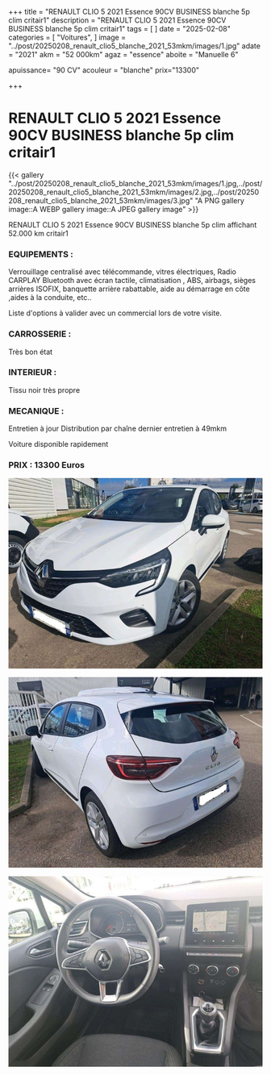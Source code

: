+++
title = "RENAULT CLIO 5 2021 Essence 90CV BUSINESS blanche 5p clim critair1"
description = "RENAULT CLIO 5 2021 Essence 90CV BUSINESS blanche  5p clim critair1"
tags = [
]
date = "2025-02-08"
categories = [
    "Voitures",
]
image = "../post/20250208_renault_clio5_blanche_2021_53mkm/images/1.jpg"
adate = "2021"
akm = "52 000km"
agaz = "essence"
aboite = "Manuelle 6"

apuissance= "90 CV"
acouleur = "blanche"
prix="13300"

+++

# RENAULT CLIO 5 2021 Essence 90CV BUSINESS blanche 5p clim critair1

{{< gallery "../post/20250208_renault_clio5_blanche_2021_53mkm/images/1.jpg,../post/20250208_renault_clio5_blanche_2021_53mkm/images/2.jpg,../post/20250208_renault_clio5_blanche_2021_53mkm/images/3.jpg" "A PNG gallery image::A WEBP gallery image::A JPEG gallery image" >}}


RENAULT CLIO 5 2021 Essence 90CV BUSINESS blanche 5p clim affichant 52.000 km critair1


### EQUIPEMENTS :
Verrouillage centralisé avec télécommande, vitres électriques, Radio CARPLAY Bluetooth avec écran tactile, climatisation , ABS, airbags, sièges arrières ISOFIX, banquette arrière rabattable, aide au démarrage en côte ,aides à la conduite, etc..


Liste d'options à valider avec un commercial lors de votre visite.


### CARROSSERIE :
Très bon état 


### INTERIEUR :
Tissu noir très propre

### MECANIQUE :
Entretien à jour
Distribution par chaîne
dernier entretien à 49mkm


Voiture disponible rapidement


### PRIX : 13300 Euros


<!-- more -->


![](images/1.jpg)

![](images/2.jpg)

![](images/3.jpg)

